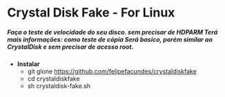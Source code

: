 # Crystal Disk Fake - For Linux
##### Faça o teste de velocidade do seu disco. sem precisar de HDPARM Terá mais informações: como teste de cópia Será basico, porém similar ao CrystalDisk e sem precisar de acesso root.

- **Instalar**
  - git glone https://github.com/felipefacundes/crystaldiskfake
  - cd crystaldiskfake
  - sh crystaldisk-fake.sh

